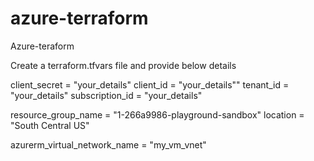 # azure-terraform
Azure-teraform


Create a terraform.tfvars file and provide below details

client_secret    = "your_details"
client_id        = "your_details""
tenant_id        = "your_details"
subscription_id  = "your_details"

resource_group_name = "1-266a9986-playground-sandbox"
location = "South Central US"

azurerm_virtual_network_name = "my_vm_vnet"


